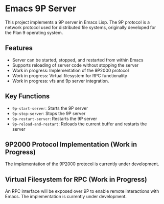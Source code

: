 # Emacs 9P Server

This project implements a 9P server in Emacs Lisp. The 9P protocol is
a network protocol used for distributed file systems, originally
developed for the Plan 9 operating system.

## Features

- Server can be started, stopped, and restarted from within Emacs
- Supports reloading of server code without stopping the server
- Work in progress: Implementation of the 9P2000 protocol
- Work in progress: Virtual filesystem for RPC functionality
- Work in progress: vfs and 9p server integration.

## Key Functions

- `9p-start-server`: Starts the 9P server
- `9p-stop-server`: Stops the 9P server
- `9p-restart-server`: Restarts the 9P server
- `9p-reload-and-restart`: Reloads the current buffer and restarts the server

## 9P2000 Protocol Implementation (Work in Progress)

The implementation of the 9P2000 protocol is currently under development.

## Virtual Filesystem for RPC (Work in Progress)

An RPC interface will be exposed over 9P to enable remote interactions
with Emacs. The implementation is currently under development.